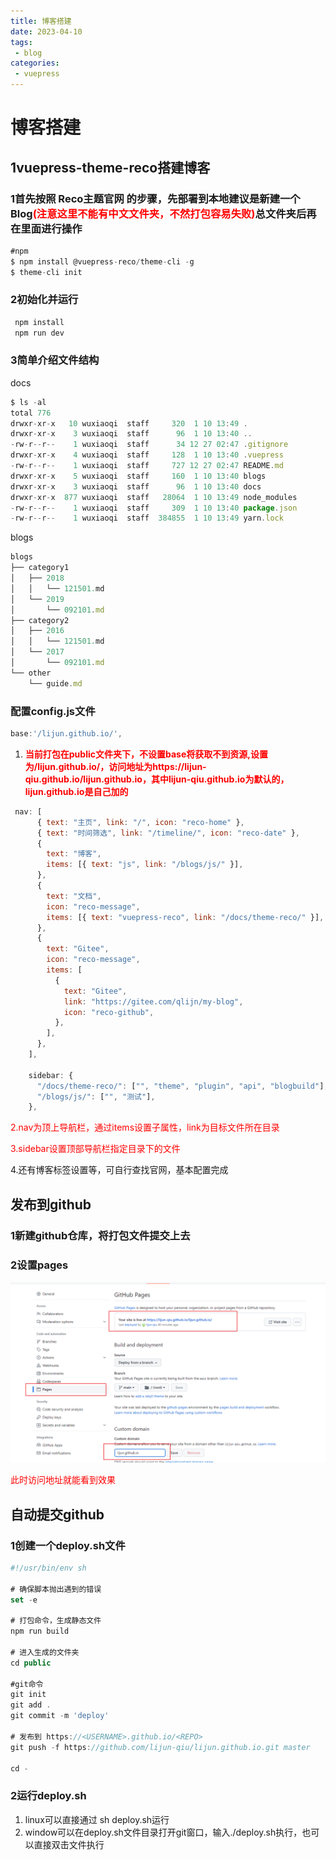 ```yaml
---
title: 博客搭建
date: 2023-04-10
tags:
 - blog
categories:
 - vuepress
---
```

# 博客搭建
## 1vuepress-theme-reco搭建博客

### 1首先按照 Reco主题官网 的步骤，先部署到本地建议是新建一个Blog<b style="color:red;">(注意这里不能有中文文件夹，不然打包容易失败)</b>总文件夹后再在里面进行操作
````js
#npm
$ npm install @vuepress-reco/theme-cli -g
$ theme-cli init
````
### 2初始化并运行
````js
 npm install
 npm run dev
````

### 3简单介绍文件结构
docs
````js
$ ls -al
total 776
drwxr-xr-x   10 wuxiaoqi  staff     320  1 10 13:49 .
drwxr-xr-x    3 wuxiaoqi  staff      96  1 10 13:40 ..
-rw-r--r--    1 wuxiaoqi  staff      34 12 27 02:47 .gitignore
drwxr-xr-x    4 wuxiaoqi  staff     128  1 10 13:40 .vuepress
-rw-r--r--    1 wuxiaoqi  staff     727 12 27 02:47 README.md
drwxr-xr-x    5 wuxiaoqi  staff     160  1 10 13:40 blogs
drwxr-xr-x    3 wuxiaoqi  staff      96  1 10 13:40 docs
drwxr-xr-x  877 wuxiaoqi  staff   28064  1 10 13:49 node_modules
-rw-r--r--    1 wuxiaoqi  staff     309  1 10 13:40 package.json
-rw-r--r--    1 wuxiaoqi  staff  384855  1 10 13:49 yarn.lock
````
blogs 
````js
blogs
├── category1
│   ├── 2018
│   │   └── 121501.md
│   └── 2019
│       └── 092101.md
├── category2
│   ├── 2016
│   │   └── 121501.md
│   └── 2017
│       └── 092101.md
└── other
    └── guide.md
````

### 配置config.js文件
```js
base:'/lijun.github.io/',
```
1. <b style="color:red;">当前打包在public文件夹下，不设置base将获取不到资源,设置为/lijun.github.io/，访问地址为https://lijun-qiu.github.io/lijun.github.io，其中lijun-qiu.github.io为默认的，lijun.github.io是自己加的</b>

```js
 nav: [
      { text: "主页", link: "/", icon: "reco-home" },
      { text: "时间筛选", link: "/timeline/", icon: "reco-date" },
      {
        text: "博客",
        items: [{ text: "js", link: "/blogs/js/" }],
      },
      {
        text: "文档",
        icon: "reco-message",
        items: [{ text: "vuepress-reco", link: "/docs/theme-reco/" }],
      },
      {
        text: "Gitee",
        icon: "reco-message",
        items: [
          {
            text: "Gitee",
            link: "https://gitee.com/qlijn/my-blog",
            icon: "reco-github",
          },
        ],
      },
    ],

    sidebar: {
      "/docs/theme-reco/": ["", "theme", "plugin", "api", "blogbuild"],
      "/blogs/js/": ["", "测试"],
    },
```
<p style="color:red;">2.nav为顶上导航栏，通过items设置子属性，link为目标文件所在目录</p>
<p style="color:red;">3.sidebar设置顶部导航栏指定目录下的文件</p>
<p>4.还有博客标签设置等，可自行查找官网，基本配置完成</p>

## 发布到github

### 1新建github仓库，将打包文件提交上去

### 2设置pages

![avatar](../../.vuepress/public/imgs/other/buildblog.png)
<p style="color:red;">此时访问地址<https://lijun-qiu.github.io/lijun.github.io/>就能看到效果</p>

## 自动提交github

### 1创建一个deploy.sh文件
```js
#!/usr/bin/env sh

# 确保脚本抛出遇到的错误
set -e

# 打包命令，生成静态文件
npm run build

# 进入生成的文件夹
cd public

#git命令
git init
git add .
git commit -m 'deploy'

# 发布到 https://<USERNAME>.github.io/<REPO>
git push -f https://github.com/lijun-qiu/lijun.github.io.git master

cd -
```
### 2运行deploy.sh

1. linux可以直接通过 sh deploy.sh运行
2. window可以在deploy.sh文件目录打开git窗口，输入./deploy.sh执行，也可以直接双击文件执行
